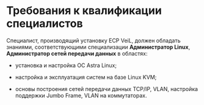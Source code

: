 # Требования к квалификации специалистов

 Специалист, производящий установку ECP VeiL, должен обладать
    знаниями, соответствующими специализации **Администратор Linux**,
    **Администратор сетей передачи данных** в областях:

   -   установка и настройка ОС Astra Linux;

   -   настройка и эксплуатация систем на базе Linux KVM;

   -   основы построения сетей передачи данных TCP/IP, VLAN, настройка
       поддержки Jumbo Frame, VLAN на коммутаторах.

